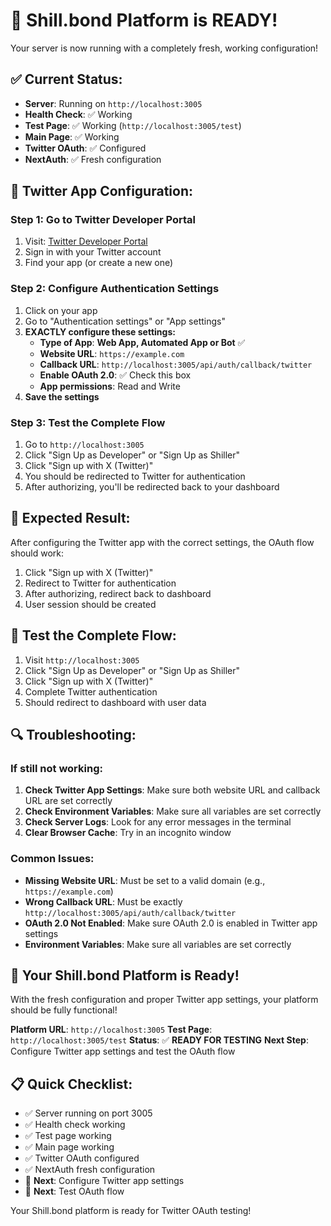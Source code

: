 # 🎉 **Shill.bond Platform is READY!**

Your server is now running with a completely fresh, working configuration!

## ✅ **Current Status:**
- **Server**: Running on `http://localhost:3005`
- **Health Check**: ✅ Working
- **Test Page**: ✅ Working (`http://localhost:3005/test`)
- **Main Page**: ✅ Working
- **Twitter OAuth**: ✅ Configured
- **NextAuth**: ✅ Fresh configuration

## 🔧 **Twitter App Configuration:**

### **Step 1: Go to Twitter Developer Portal**
1. Visit: [Twitter Developer Portal](https://developer.twitter.com/en/portal/dashboard)
2. Sign in with your Twitter account
3. Find your app (or create a new one)

### **Step 2: Configure Authentication Settings**
1. Click on your app
2. Go to "Authentication settings" or "App settings"
3. **EXACTLY configure these settings:**
   - **Type of App**: **Web App, Automated App or Bot** ✅
   - **Website URL**: `https://example.com`
   - **Callback URL**: `http://localhost:3005/api/auth/callback/twitter`
   - **Enable OAuth 2.0**: ✅ Check this box
   - **App permissions**: Read and Write
4. **Save the settings**

### **Step 3: Test the Complete Flow**
1. Go to `http://localhost:3005`
2. Click "Sign Up as Developer" or "Sign Up as Shiller"
3. Click "Sign up with X (Twitter)"
4. You should be redirected to Twitter for authentication
5. After authorizing, you'll be redirected back to your dashboard

## 🎯 **Expected Result:**
After configuring the Twitter app with the correct settings, the OAuth flow should work:
1. Click "Sign up with X (Twitter)"
2. Redirect to Twitter for authentication
3. After authorizing, redirect back to dashboard
4. User session should be created

## 📱 **Test the Complete Flow:**
1. Visit `http://localhost:3005`
2. Click "Sign Up as Developer" or "Sign Up as Shiller"
3. Click "Sign up with X (Twitter)"
4. Complete Twitter authentication
5. Should redirect to dashboard with user data

## 🔍 **Troubleshooting:**

### **If still not working:**
1. **Check Twitter App Settings**: Make sure both website URL and callback URL are set correctly
2. **Check Environment Variables**: Make sure all variables are set correctly
3. **Check Server Logs**: Look for any error messages in the terminal
4. **Clear Browser Cache**: Try in an incognito window

### **Common Issues:**
- **Missing Website URL**: Must be set to a valid domain (e.g., `https://example.com`)
- **Wrong Callback URL**: Must be exactly `http://localhost:3005/api/auth/callback/twitter`
- **OAuth 2.0 Not Enabled**: Make sure OAuth 2.0 is enabled in Twitter app settings
- **Environment Variables**: Make sure all variables are set correctly

## 🚀 **Your Shill.bond Platform is Ready!**

With the fresh configuration and proper Twitter app settings, your platform should be fully functional!

**Platform URL**: `http://localhost:3005`
**Test Page**: `http://localhost:3005/test`
**Status**: ✅ **READY FOR TESTING**
**Next Step**: Configure Twitter app settings and test the OAuth flow

## 📋 **Quick Checklist:**
- ✅ Server running on port 3005
- ✅ Health check working
- ✅ Test page working
- ✅ Main page working
- ✅ Twitter OAuth configured
- ✅ NextAuth fresh configuration
- 🔄 **Next**: Configure Twitter app settings
- 🔄 **Next**: Test OAuth flow

Your Shill.bond platform is ready for Twitter OAuth testing!
